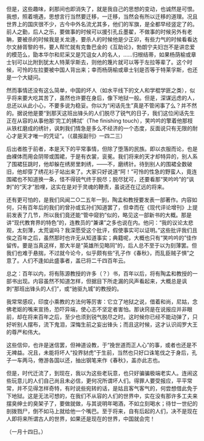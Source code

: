 但是，这些趣味，刹那间也即消失了，就是我自己的思想的变动，也诚然是可恨。我想，照着境遇，思想言行当然要迁移，一迁移，当然会有所以迁移的道理。况且世界上的国庆很不少，古今中外名流尤其多，他们的军旗，是全都早经竖定了的。前人之勤，后人之乐，要做事的时候可以援引孔丘墨翟，不做事的时候另外有老聃，要被杀的时候我是关龙逄，要杀人的时候他是少正卯，有些力气的时候看看达尔文赫胥黎的书，要人帮忙就有克鲁巴金的《互助论》，勃朗宁夫妇岂不是讲恋爱的模范么，勖本华尔和尼采又是咒诅女人的名人，……归根结蒂，如果杨荫榆或章士钊可以比附到犹太人特莱孚斯去，则他的篾片就可以等于左拉等辈了。这个时候，可怜的左拉要被中国人背出来；幸而杨荫榆或章士钊是否等于特莱孚斯，也还是一个大疑问。

然而事情还没有这么简单，中国的坏人（如水平线下的文人和学棍学匪之类），似乎将来要大吃其苦了，虽然也许要在身后，像下地狱一般。但是，深谋远虑的人，总还以从此小心，不要多说为稳妥。你以为“闲话先生”真是不管闲事了么？并不然的。据说他是要“到那天这班出锋头的人们脱尽了锐气的日子，我们这位闲话先生正在从容的从事他那‘完工的拂拭’（The finishing touch），笑吟吟的擎着他那枝从铁杠磨成的绣针，讽刺我们情急是多么不经济的一个态度，反面说只有无限的耐心才是天才唯一的凭证”。（《晨报副刊》一四二三）

后出者胜于前者，本是天下的平常事情，但除了堕落的民族。即以衣服而论，也是由裸体而用会阴带或围裙，于是有衣裳，衮冕。我们将来的天才却特异的，别人系了围裙狂跳时，他却躲在绣房里刺绣，——不，磨绣针。待到别人的围裙全数破旧，他却穿了绣花衫子站出来了。大家只好说道“阿！”可怜的性急的野蛮人，竟连围裙也不知道换一条，怪不得锐气终于脱尽；脱尽犹可，还要看那“笑吟吟”的“讽刺”的“天才”脸哩，这实在是对于灵魂的鞭责，虽说还在辽远的将来。

还有更可怕的，是我们风闻二○二五年一到，陶孟和教授要发表一部著作。内容如何，只有百年后的我们的曾孙或玄孙们知道罢了，但幸而在《现代评论增刊》上提前发表了几节，所以我们竟还能“管中窥豹”似的，略见这一部新书的大概。那是讲“现代教育界的特色”的，连教员的“兼课”之多也说在内。他问：“我的议论太悲观，太刻薄，太荒诞吗？我深愿受这个批评，假使事实可以证明。”这些批评我们且俟之百年之后，虽然那时也许无从知道事实；典籍呢，大概也只有“笑吟吟的”佳作留传。要是当真这样，那大半是“英雄所见略同”的，后人总不至于以为刻薄罢。但我们也难于悬揣，不过就今论今，似乎颇有些“孔子作《春秋》，而乱臣贼子惧”之意了。人们不逢如此盛事者，盖已将二千四百年云。

总之：百年以内，将有陈源教授的许多（？）书，百年以后，将有陶孟和教授的一部书出现。内容虽然不知道怎样，但据目下所走漏的风声看起来，大概总是讽刺“那班出锋头的人们”，或“驰驱九城”的教授的。

我常常感叹，印度小乘教的方法何等厉害：它立了地狱之说，借着和尚，尼姑，念佛老妪的嘴来宣扬，恐吓异端，使心志不坚定者害怕。那诀窍是在说报应并非眼前，却在将来百年之后，至少也须到锐气脱尽之时。这时候你已经不能动弹了，只好听别人摆布，流下鬼泪，深悔生前之妄出锋头；而且这时候，这才认识阎罗大王的尊严和伟大。

这些信仰，也许是迷信罢，但神道设教，于“挽世道而正人心”的事，或者也还是不无裨益。况且，未能将坏人“投界豺虎”于生前，当然也只好口诛笔伐之于身后，孔子一车两马，倦游各国以还，抽出钢笔来作《春秋》，盖亦此志也。

但是，时代迁流了，到现在，我以为这些老玩意，也只好骗骗极端老实人。连闹这些玩意儿的人们自己尚且未必信，更何况所谓坏人们。得罪人要受报应，平平常常，并不见得怎样奇特，有时说些宛转的话，是姑且客气客气的，何尝想借此免于下地狱。这是无法可想的，在我们不从容的人们的世界中，实在没有那许多工夫来摆臭绅士的臭架子了，要做就做，与其说明年喝酒，不如立刻喝水；待廿一世纪的剖拨戮尸，倒不如马上就给他一个嘴巴。至于将来，自有后起的人们，决不是现在人即将来所谓古人的世界，如果还是现在的世界，中国就会完！

  

（一月十四日。）